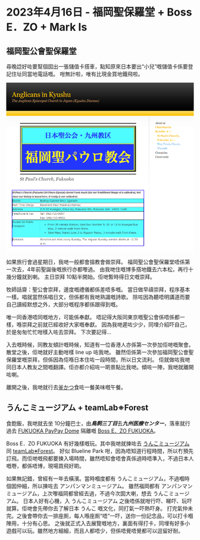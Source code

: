 # 2023年4月16日 - 福岡聖保羅堂 + Boss E．ZO + Mark Is

## 福岡聖公會聖保羅堂

尋晚諗好咗要幫個囡出一張儲值卡撘車，點知原來日本要出“小兒”嘅儲值卡係要登記住址同當地電話嘅。
咁無計啦，唯有比現金買地鐵飛啦。

![福岡聖公會聖保羅堂崇拜時間](./res/fukuoka_st_pauls_church.png)

如果旅行會過星期日，我哋一般都會搵教會做崇拜。
福岡聖公會聖保羅堂唔係第一次去，4年前聖誕後嘅旅行亦都嚟過。
由我哋住嘅博多撘地鐵去六本松，再行十幾分鐘就到喇。
主日崇拜 10點半開始。佢哋暫時得日文嘅崇拜。

牧師話齋：聖公會崇拜，邊度嘅禮儀都係差唔多嘅。
當日做早禱崇拜，程序基本一樣。唱就當然係唱日文，但係都有我哋熟識嘅詩歌。
除咗因為聽唔明講道而要自己讀經默想之外，大部分嘅程序都係跟得到嘅。

唯一同香港唔同嘅地方，可能係奉獻。
唔記得大阪同東京嘅聖公會係唔係都一樣，喺崇拜之前就已經收好大家嘅奉獻。
因為我哋遲咗少少，同埋介紹吓自己，於是匆匆忙忙咁樣入咗去崇拜。
下次要記得...

入去嘅時候，同教友傾計嘅時候，知道有一位香港人亦係第一次參加佢哋嘅聚會。
散堂之後，佢哋就好主動咁樣 line up 咗我哋。
雖然佢係第一次參加福岡聖公會聖保羅堂嘅崇拜，但係因為佢喺日本住咗一段時間，所以日文流利。
佢就做咗我哋同日本人教友之間嘅翻譯。佢亦都介紹咗一啲景點比我哋。傾咗一陣，我哋就離開咗喇。

離開之後，我哋就行去[釜かつ](https://www.kamakatu.com/)食咗一餐美味嘅午餐。

## うんこミュージアム + teamLab※Forest

食飽飯，我哋就去坐 10分鐘巴士，由***鳥飼三丁目***去***九州医療センター***，落車就行過去 [FUKUOKA PayPay Dome](https://www.softbankhawks.co.jp/stadium/) 隔離嘅 [Boss E．ZO FUKUOKA](https://e-zofukuoka.com/)。

Boss E．ZO FUKUOKA 有好幾樣嘅玩。其中我哋就揀咗去 [うんこミュージアム](https://unkomuseum.com/) 同 [teamLab※Forest](https://www.teamlab.art/e/forest/)。
好似 Blueline Park 咁，因為唔知道行程時間，所以冇預先訂飛。而佢哋嘅飛都要揀入場時間，雖然唔知會唔會真係過時唔準入，不過日本人嘅嘢，都係唔博，現場買飛好啲。

如果無記錯，曾經有一年去橫濱。當時嗰度都有 うんこミュージアム，不過嗰時個囡仲細，所以揀咗去 アンパンマンミュージアム。
雖然福岡都有 アンパンマンミュージアム，上次嚟福岡都曾經去過，不過今次囡大喇，想去 うんこミュージアム。
日本人好有心機，入 うんこミュージアム 之後唔係就咁行吓、睇吓、玩吓就算。佢哋會先帶你去了解日本 うんこ 嘅文化，同打氣一吓熱吓身。
打完氣仲未完。之後會帶你去一排座厠，每人喺座厠“唔”一吓，送你一份記念品，可以打卡嗰陣用，十分有心思。
之後就正式入去展覽嘅地方，裏面有得打卡，同埋有好多小遊戲可以玩。雖然地方細細，而且人都唔少，但係唔覺唔覺都可以逗留好耐。

